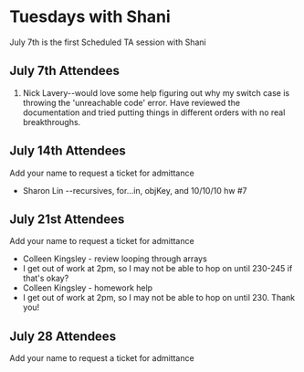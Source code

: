 # Tuesdays with Shani

July 7th is the first Scheduled TA session with Shani

## July 7th Attendees



1. Nick Lavery--would love some help figuring out why my switch case is throwing the 'unreachable code' error. Have reviewed the documentation and tried putting things in different orders with no real breakthroughs. 



 ## July 14th Attendees

Add your name to request a ticket for admittance

- Sharon Lin --recursives, for...in, objKey, and 10/10/10 hw #7
 
## July 21st Attendees

Add your name to request a ticket for admittance

- Colleen Kingsley - review looping through arrays
- I get out of work at 2pm, so I may not be able to hop on until 230-245 if that's okay?
- Colleen Kingsley - homework help
- I get out of work at 2pm, so I may not be able to hop on until 230. Thank you!

## July 28 Attendees

Add your name to request a ticket for admittance

